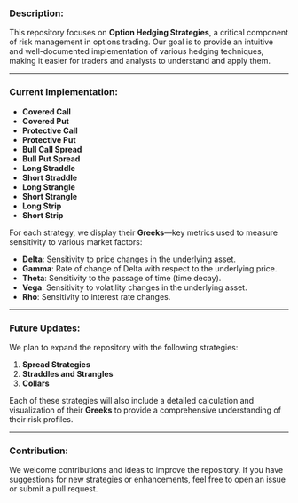 ### Description:

This repository focuses on **Option Hedging Strategies**, a critical component of risk management in options trading. Our goal is to provide an intuitive and well-documented implementation of various hedging techniques, making it easier for traders and analysts to understand and apply them.

---

### Current Implementation:
- **Covered Call**
- **Covered Put**
- **Protective Call**
- **Protective Put**
- **Bull Call Spread**
- **Bull Put Spread**
- **Long Straddle**
- **Short Straddle**
- **Long Strangle**
- **Short Strangle**
- **Long Strip**
- **Short Strip**

For each strategy, we display their **Greeks**—key metrics used to measure sensitivity to various market factors:
- **Delta**: Sensitivity to price changes in the underlying asset.
- **Gamma**: Rate of change of Delta with respect to the underlying price.
- **Theta**: Sensitivity to the passage of time (time decay).
- **Vega**: Sensitivity to volatility changes in the underlying asset.
- **Rho**: Sensitivity to interest rate changes.

---

### Future Updates:
We plan to expand the repository with the following strategies:
1. **Spread Strategies**
2. **Straddles and Strangles**
3. **Collars**

Each of these strategies will also include a detailed calculation and visualization of their **Greeks** to provide a comprehensive understanding of their risk profiles.

---

### Contribution:
We welcome contributions and ideas to improve the repository. If you have suggestions for new strategies or enhancements, feel free to open an issue or submit a pull request.
